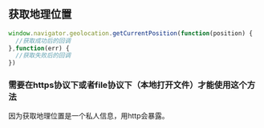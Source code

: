 ## 获取地理位置
```js
window.navigator.geolocation.getCurrentPosition(function(position) {
  //获取成功后的回调
},function(err) {
  //获取失败后的回调
})
```

### 需要在https协议下或者file协议下（本地打开文件）才能使用这个方法
因为获取地理位置是一个私人信息，用http会暴露。